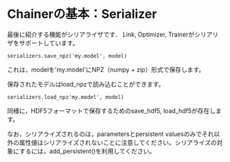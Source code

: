 # Chainerの基本：Serializer

最後に紹介する機能がシリアライザです．
Link, Optimizer, Trainerがシリアリザをサポートしています。

```
serializers.save_npz('my.model', model)
```

これは，modelを'my.model'にNPZ（numpy + zip）形式で保存します。

保存されたモデルはload_npzで読み込むことができます。

```
serializers.load_npz'my.model', model)
```

同様に，HDF5フォーマットで保存するためのsave_hdf5, load_hdf5が存在します。

なお，シリアライズされるのは，parametersとpersistent valuesのみでそれ以外の属性値はシリアライズされないことに注意してください。シリアライズの対象にするには，add_persistent()を利用してください。
